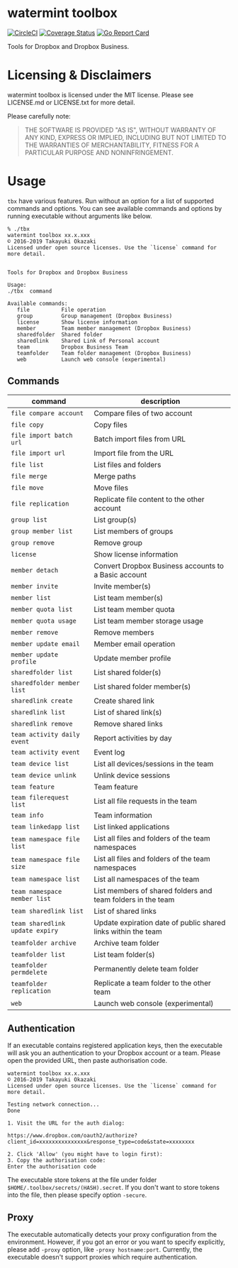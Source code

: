 # watermint toolbox

[![CircleCI](https://circleci.com/gh/watermint/toolbox.svg?style=svg)](https://circleci.com/gh/watermint/toolbox)
[![Coverage Status](https://coveralls.io/repos/github/watermint/toolbox/badge.svg)](https://coveralls.io/github/watermint/toolbox)
[![Go Report Card](https://goreportcard.com/badge/github.com/watermint/toolbox)](https://goreportcard.com/report/github.com/watermint/toolbox)


Tools for Dropbox and Dropbox Business.

# Licensing & Disclaimers

watermint toolbox is licensed under the MIT license. Please see LICENSE.md or LICENSE.txt for more detail.

Please carefully note:

> THE SOFTWARE IS PROVIDED "AS IS", WITHOUT WARRANTY OF ANY KIND, EXPRESS OR
IMPLIED, INCLUDING BUT NOT LIMITED TO THE WARRANTIES OF MERCHANTABILITY,
FITNESS FOR A PARTICULAR PURPOSE AND NONINFRINGEMENT.

# Usage

`tbx` have various features. Run without an option for a list of supported commands and options.
You can see available commands and options by running executable without arguments like below.

```
% ./tbx
watermint toolbox xx.x.xxx
© 2016-2019 Takayuki Okazaki
Licensed under open source licenses. Use the `license` command for more detail.


Tools for Dropbox and Dropbox Business

Usage:
./tbx  command

Available commands:
   file          File operation
   group         Group management (Dropbox Business)
   license       Show license information
   member        Team member management (Dropbox Business)
   sharedfolder  Shared folder
   sharedlink    Shared Link of Personal account
   team          Dropbox Business Team
   teamfolder    Team folder management (Dropbox Business)
   web           Launch web console (experimental)
```

## Commands

| command                         | description                                                   |
|---------------------------------|---------------------------------------------------------------|
| `file compare account`          | Compare files of two account                                  |
| `file copy`                     | Copy files                                                    |
| `file import batch url`         | Batch import files from URL                                   |
| `file import url`               | Import file from the URL                                      |
| `file list`                     | List files and folders                                        |
| `file merge`                    | Merge paths                                                   |
| `file move`                     | Move files                                                    |
| `file replication`              | Replicate file content to the other account                   |
| `group list`                    | List group(s)                                                 |
| `group member list`             | List members of groups                                        |
| `group remove`                  | Remove group                                                  |
| `license`                       | Show license information                                      |
| `member detach`                 | Convert Dropbox Business accounts to a Basic account          |
| `member invite`                 | Invite member(s)                                              |
| `member list`                   | List team member(s)                                           |
| `member quota list`             | List team member quota                                        |
| `member quota usage`            | List team member storage usage                                |
| `member remove`                 | Remove members                                                |
| `member update email`           | Member email operation                                        |
| `member update profile`         | Update member profile                                         |
| `sharedfolder list`             | List shared folder(s)                                         |
| `sharedfolder member list`      | List shared folder member(s)                                  |
| `sharedlink create`             | Create shared link                                            |
| `sharedlink list`               | List of shared link(s)                                        |
| `sharedlink remove`             | Remove shared links                                           |
| `team activity daily event`     | Report activities by day                                      |
| `team activity event`           | Event log                                                     |
| `team device list`              | List all devices/sessions in the team                         |
| `team device unlink`            | Unlink device sessions                                        |
| `team feature`                  | Team feature                                                  |
| `team filerequest list`         | List all file requests in the team                            |
| `team info`                     | Team information                                              |
| `team linkedapp list`           | List linked applications                                      |
| `team namespace file list`      | List all files and folders of the team namespaces             |
| `team namespace file size`      | List all files and folders of the team namespaces             |
| `team namespace list`           | List all namespaces of the team                               |
| `team namespace member list`    | List members of shared folders and team folders in the team   |
| `team sharedlink list`          | List of shared links                                          |
| `team sharedlink update expiry` | Update expiration date of public shared links within the team |
| `teamfolder archive`            | Archive team folder                                           |
| `teamfolder list`               | List team folder(s)                                           |
| `teamfolder permdelete`         | Permanently delete team folder                                |
| `teamfolder replication`        | Replicate a team folder to the other team                     |
| `web`                           | Launch web console (experimental)                             |


## Authentication

If an executable contains registered application keys, then the executable will ask you an authentication to your Dropbox account or a team.
Please open the provided URL, then paste authorisation code.

```
watermint toolbox xx.x.xxx
© 2016-2019 Takayuki Okazaki
Licensed under open source licenses. Use the `license` command for more detail.

Testing network connection...
Done

1. Visit the URL for the auth dialog:

https://www.dropbox.com/oauth2/authorize?client_id=xxxxxxxxxxxxxxx&response_type=code&state=xxxxxxxx

2. Click 'Allow' (you might have to login first):
3. Copy the authorisation code:
Enter the authorisation code
```

The executable store tokens at the file under folder `$HOME/.toolbox/secrets/(HASH).secret`. If you don't want to store tokens into the file, then please specify option `-secure`.

## Proxy

The executable automatically detects your proxy configuration from the environment. However, if you got an error or you want to specify explicitly, please add `-proxy` option, like `-proxy hostname:port`.
Currently, the executable doesn't support proxies which require authentication.
